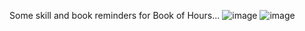 Some skill and book reminders for Book of Hours...
![image](https://github.com/user-attachments/assets/d2edd350-8c85-4680-969d-968c31dfb403)
![image](https://github.com/user-attachments/assets/b5efa990-d422-4b82-b8cc-d510d8c0b6fb)



